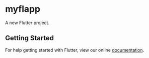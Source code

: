 # myflapp

A new Flutter project.

## Getting Started

For help getting started with Flutter, view our online
[documentation](https://flutter.io/).
